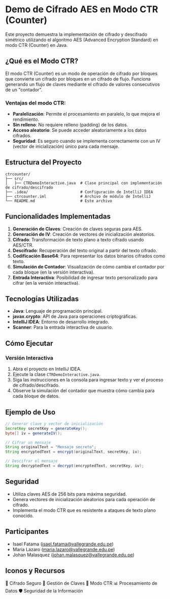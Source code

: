 # Demo de Cifrado AES en Modo CTR (Counter)

Este proyecto demuestra la implementación de cifrado y descifrado simétrico utilizando el algoritmo AES (Advanced Encryption Standard) en modo CTR (Counter) en Java.

## ¿Qué es el Modo CTR?

El modo CTR (Counter) es un modo de operación de cifrado por bloques que convierte un cifrado por bloques en un cifrado de flujo. Funciona generando un flujo de claves mediante el cifrado de valores consecutivos de un "contador".

### Ventajas del modo CTR:

- **Paralelización**: Permite el procesamiento en paralelo, lo que mejora el rendimiento.
- **Sin relleno**: No requiere relleno (padding) de los datos.
- **Acceso aleatorio**: Se puede acceder aleatoriamente a los datos cifrados.
- **Seguridad**: Es seguro cuando se implementa correctamente con un IV (vector de inicialización) único para cada mensaje.

## Estructura del Proyecto

```
ctrcounter/
├── src/
│   ├── CTRDemoInteractive.java  # Clase principal con implementación de cifrado/descifrado
├── .idea/                       # Configuración de IntelliJ IDEA
├── ctrcounter.iml               # Archivo de módulo de IntelliJ
└── README.md                    # Este archivo
```

## Funcionalidades Implementadas

1. **Generación de Claves**: Creación de claves seguras para AES.
2. **Generación de IV**: Creación de vectores de inicialización aleatorios.
3. **Cifrado**: Transformación de texto plano a texto cifrado usando AES/CTR.
4. **Descifrado**: Recuperación del texto original a partir del texto cifrado.
5. **Codificación Base64**: Para representar los datos binarios cifrados como texto.
6. **Simulación de Contador**: Visualización de cómo cambia el contador por cada bloque (en la versión interactiva).
7. **Entrada Interactiva**: Posibilidad de ingresar texto personalizado para cifrar (en la versión interactiva).

## Tecnologías Utilizadas

- **Java**: Lenguaje de programación principal.
- **javax.crypto**: API de Java para operaciones criptográficas.
- **IntelliJ IDEA**: Entorno de desarrollo integrado.
- **Scanner**: Para la entrada interactiva de usuario.

## Cómo Ejecutar

### Versión Interactiva
1. Abra el proyecto en IntelliJ IDEA.
2. Ejecute la clase `CTRDemoInteractive.java`.
3. Siga las instrucciones en la consola para ingresar texto y ver el proceso de cifrado/descifrado.
4. Observe la simulación del contador que muestra cómo cambia para cada bloque de datos.

## Ejemplo de Uso

```java
// Generar clave y vector de inicialización
SecretKey secretKey = generateKey();
byte[] iv = generateIV();

// Cifrar un mensaje
String originalText = "Mensaje secreto";
String encryptedText = encrypt(originalText, secretKey, iv);

// Descifrar el mensaje
String decryptedText = decrypt(encryptedText, secretKey, iv);
```

## Seguridad

- Utiliza claves AES de 256 bits para máxima seguridad.
- Genera vectores de inicialización aleatorios para cada operación de cifrado.
- Implementa el modo CTR que es resistente a ataques de texto plano conocido.

## Participantes

- Isael Fatama (isael.fatama@vallegrande.edu.pe)
- Maria Lazaro (maria.lazaro@vallegrande.edu.pe)
- Johan Malasquez (johan.malasquez@vallegrande.edu.pe)

## Iconos y Recursos

🔐 Cifrado Seguro
🔑 Gestión de Claves
🔄 Modo CTR
📊 Procesamiento de Datos
🛡️ Seguridad de la Información